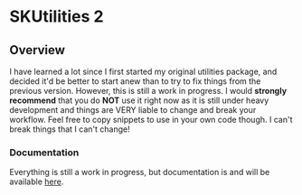 # SKUtilities 2

## Overview

I have learned a lot since I first started my original utilities package, and decided it'd be better to start anew than to try to fix things from the previous version. However, this is still a work in progress. I would **strongly recommend** that you do **NOT** use it right now as it is still under heavy development and things are VERY liable to change and break your workflow. Feel free to copy snippets to use in your own code though. I can't break things that I can't change!

### Documentation
Everything is still a work in progress, but documentation is and will be available [here](http://mredig.github.io/SKUtilities2_Doc/).